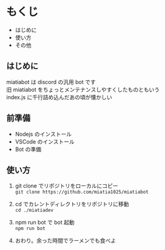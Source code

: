 # もくじ

- はじめに
- 使い方
- その他

## はじめに

miatiabot は discord の汎用 bot です  
旧 miatiabot をちょっとメンテナンスしやすくしたものともいう  
index.js に千行詰め込んだあの頃が懐かしい

## 前準備

- Nodejs のインストール
- VSCode のインストール
- Bot の準備

## 使い方

1.  git clone でリポジトリをローカルにコピー  
    `git clone https://github.com/miatia1025/miatiabot`

2.  cd でカレントディレクトリをリポジトリに移動  
    `cd ./miatiadev`

3.  npm run bot で bot 起動  
    `npm run bot`

4.  おわり。余った時間でラーメンでも食べよ
